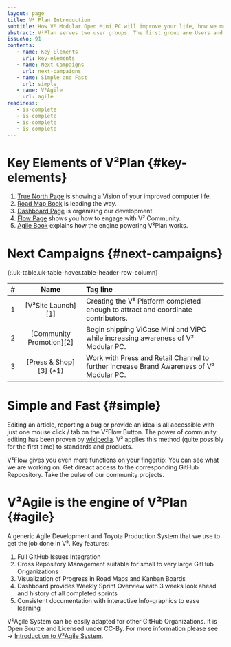 ```yaml
---
layout: page
title: V² Plan Introduction
subtitle: How V² Modular Open Mini PC will improve your life, how we make it happen and how you can help.
abstract: V²Plan serves two user groups. The first group are Users and Contributors of V². The second group are GitHub users who are looking for an Agile Project Management and Toyota Production System to add to their GitHub Organization.
issueNo: 91
contents:
   - name: Key Elements
     url: key-elements
   - name: Next Campaigns
     url: next-campaigns
   - name: Simple and Fast
     url: simple
   - name: V²Agile
     url: agile
readiness:
   - is-complete
   - is-complete
   - is-complete
   - is-complete
---
```




# Key Elements of V²Plan {#key-elements}

1. [True North Page](/plan/true-north/) is showing a Vision of your improved computer life.
2. [Road Map Book](/plan/road-map/) is leading the way.
3. [Dashboard Page](/plan/dashboard/) is organizing our development.
4. [Flow Page](/plan/flow/) shows you how to engage with V² Community.
6. [Agile Book](/plan/agile/) explains how the engine powering V²Plan works.


# Next Campaigns {#next-campaigns}

{:.uk-table.uk-table-hover.table-header-row-column}

| # | Name | Tag line |
|--:|:----------:|:-------------------|
| 1 | [V²Site Launch][1] | Creating the V² Platform completed enough to attract and coordinate contributors. |
| 2 | [Community Promotion][2] | Begin shipping ViCase Mini and ViPC while increasing awareness of V² Modular PC. |
| 3 | [Press & Shop][3] (*1) | Work with Press and Retail Channel to further increase Brand Awareness of V² Modular PC. |



# Simple and Fast {#simple}

Editing an article, reporting a bug or provide an idea is all accessible with just one mouse click / tab on the V²Flow Button. The power of community editing has been proven by [wikipedia](https://www.wikipedia.org/). V² applies this method (quite possibly for the first time) to standards and products. 

V²Flow gives you even more functions on your fingertip: You can see what we are working on. Get direact access to the corresponding GitHub Reppository. Take the pulse of our community projects.


# V²Agile is the engine of V²Plan {#agile}

A generic Agile Development and Toyota Production System that we use to get the job done in V². Key features:

1. Full GitHub Issues Integration
2. Cross Repository Management suitable for small to very large GitHub Origanizations
3. Visualization of Progress in Road Maps and Kanban Boards
4. Dashboard provides Weekly Sprint Overview with 3 weeks look ahead and history of all completed sprints
5. Consistent documentation with interactive Info-graphics to ease learning

V²Agile System can be easily adapted for other GitHub Organizations. It is Open Source and Licensed under CC-By. For more information please see → [Introduction to V²Agile System](/plan/agile/).
